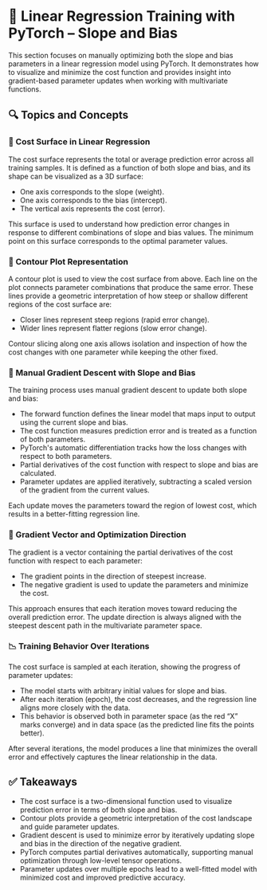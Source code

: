 # 📘 Linear Regression Training with PyTorch – Slope and Bias

This section focuses on manually optimizing both the slope and bias parameters in a linear regression model using PyTorch. It demonstrates how to visualize and minimize the cost function and provides insight into gradient-based parameter updates when working with multivariate functions.

## 🔍 Topics and Concepts

### 📐 Cost Surface in Linear Regression

The cost surface represents the total or average prediction error across all training samples. It is defined as a function of both slope and bias, and its shape can be visualized as a 3D surface:

- One axis corresponds to the slope (weight).
- One axis corresponds to the bias (intercept).
- The vertical axis represents the cost (error).

This surface is used to understand how prediction error changes in response to different combinations of slope and bias values. The minimum point on this surface corresponds to the optimal parameter values.

### 🔗 Contour Plot Representation

A contour plot is used to view the cost surface from above. Each line on the plot connects parameter combinations that produce the same error. These lines provide a geometric interpretation of how steep or shallow different regions of the cost surface are:

- Closer lines represent steep regions (rapid error change).
- Wider lines represent flatter regions (slow error change).

Contour slicing along one axis allows isolation and inspection of how the cost changes with one parameter while keeping the other fixed.

### 🔁 Manual Gradient Descent with Slope and Bias

The training process uses manual gradient descent to update both slope and bias:

- The forward function defines the linear model that maps input to output using the current slope and bias.
- The cost function measures prediction error and is treated as a function of both parameters.
- PyTorch's automatic differentiation tracks how the loss changes with respect to both parameters.
- Partial derivatives of the cost function with respect to slope and bias are calculated.
- Parameter updates are applied iteratively, subtracting a scaled version of the gradient from the current values.

Each update moves the parameters toward the region of lowest cost, which results in a better-fitting regression line.

### 🧭 Gradient Vector and Optimization Direction

The gradient is a vector containing the partial derivatives of the cost function with respect to each parameter:

- The gradient points in the direction of steepest increase.
- The negative gradient is used to update the parameters and minimize the cost.

This approach ensures that each iteration moves toward reducing the overall prediction error. The update direction is always aligned with the steepest descent path in the multivariate parameter space.

### 📉 Training Behavior Over Iterations

The cost surface is sampled at each iteration, showing the progress of parameter updates:

- The model starts with arbitrary initial values for slope and bias.
- After each iteration (epoch), the cost decreases, and the regression line aligns more closely with the data.
- This behavior is observed both in parameter space (as the red “X” marks converge) and in data space (as the predicted line fits the points better).

After several iterations, the model produces a line that minimizes the overall error and effectively captures the linear relationship in the data.

## ✅ Takeaways

- The cost surface is a two-dimensional function used to visualize prediction error in terms of both slope and bias.
- Contour plots provide a geometric interpretation of the cost landscape and guide parameter updates.
- Gradient descent is used to minimize error by iteratively updating slope and bias in the direction of the negative gradient.
- PyTorch computes partial derivatives automatically, supporting manual optimization through low-level tensor operations.
- Parameter updates over multiple epochs lead to a well-fitted model with minimized cost and improved predictive accuracy.
